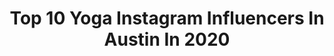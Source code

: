 ---
title: Top 10 Yoga Instagram Influencers In Austin In 2020
description: >-
  Find top yoga Instagram influencers in Austin in 2020. Most popular hashtags: #yoga #texas #austin #atx.
platform: Instagram
profiles:
  - username: "victoriaericksonwriter"
    fullname: >-
      Victoria Erickson 🖤
    location: "United States"
    followers: 34057
    engagement: 280
    commentsToLikes: 0.020247
    id: ck15rmdcp8mgh0i197zk2nunb
    verified: false
    hashtags: "#victoriaerickson, #nature, #poetsofig, #writingalchemy"
  - username: "jesterkingbrewery"
    fullname: >-
      jesterkingbrewery
    location: "United States"
    followers: 111073
    engagement: 78
    commentsToLikes: 0.021498
    id: ck6tozft9gyxt0j7153anfhq5
    verified: false
    hashtags: "#craftbeerdotcom, #babygoats, #austin, #timeplacepeople"
  - username: "flipsolomon"
    fullname: >-
      Flip Solomon | Pen & Ink
    location: "United States"
    followers: 10074
    engagement: 701
    commentsToLikes: 0.025955
    id: ck5znklnzonj60i14o0arnxe8
    verified: false
    hashtags: "#eastaustinstudiotour2019, #anthropology, #shipibo, #mushroomphotobooth"
  - username: "yourtrendytherapist"
    fullname: >-
      Mary
    location: "United States"
    followers: 57385
    engagement: 134
    commentsToLikes: 0.082696
    id: ck6tnjjdz9z120j71dwhdvc3c
    verified: false
    hashtags: "#adventure, #fableticspartner, #coronavirus, #atx"
  - username: "ericabalbay"
    fullname: >-
      Erica Balbay
    location: "United States"
    followers: 9687
    engagement: 711
    commentsToLikes: 0.035476
    id: ck6tkge7a4neo0j712nkybdqr
    verified: false
    hashtags: "#evdekal, #corona, #tiktokdance, #savagechallenge"
  - username: "laurenmarek"
    fullname: >-
      Lauren Marek
    location: "United States"
    followers: 50592
    engagement: 142
    commentsToLikes: 0.019097
    id: ck0u1a4xfw9590i192n38qpxn
    verified: false
    hashtags: "#greensboro, #giftfromgoogle, #texas, #myparachutehome"
  - username: "surfsupessentials"
    fullname: >-
      Carlotta☆Surfsupessentials
    location: "United States"
    followers: 23687
    engagement: 441
    commentsToLikes: 0.052915
    id: ck8tcs4re0gup0j78zo5n8emn
    verified: false
    hashtags: "#livinlargeco, #outdoorgear, #truthabouttalcpartner, #grateful"
  - username: "salty.zozo"
    fullname: >-
      Zoë Welch
    location: "United States"
    followers: 49425
    engagement: 150
    commentsToLikes: 0.034750
    id: ck5q2753yel6z0i11grz79we3
    verified: false
    hashtags: "#staystoked, #abikinikindalife, #atx, #ilysb"
  - username: "simpleliving13"
    fullname: >-
      Brittany Taylor 🙃💋
    location: "United States"
    followers: 17449
    engagement: 476
    commentsToLikes: 0.056979
    id: ck8t9c7jenkei0j781b0epr8z
    verified: false
    hashtags: "#rituals, #spells, #presence, #breathing"
  - username: "shihpoogeorge"
    fullname: >-
      Shihpoo George
    location: "United States"
    followers: 3702
    engagement: 1939
    commentsToLikes: 0.035553
    id: ck8t392772e0s0j78js48dps1
    verified: false
    hashtags: "#shihtzulover, #texas, #yogalove, #yogaeverywhere"
---
